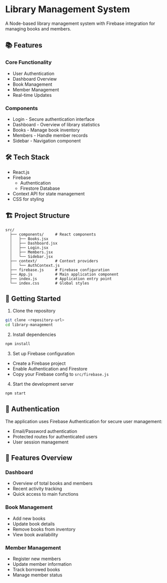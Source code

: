 # Library Management System

A Node-based library management system with Firebase integration for managing books and members.

## 📚 Features

### Core Functionality
- User Authentication
- Dashboard Overview
- Book Management
- Member Management
- Real-time Updates

### Components
- Login - Secure authentication interface
- Dashboard - Overview of library statistics
- Books - Manage book inventory
- Members - Handle member records
- Sidebar - Navigation component

## 🛠 Tech Stack

- React.js
- Firebase
  - Authentication
  - Firestore Database
- Context API for state management
- CSS for styling

## 🏗 Project Structure

```
src/
  ├── components/     # React components
  │   ├── Books.jsx
  │   ├── Dashboard.jsx
  │   ├── Login.jsx
  │   ├── Members.jsx
  │   └── Sidebar.jsx
  ├── context/        # Context providers
  │   └── AuthContext.js
  ├── firebase.js     # Firebase configuration
  ├── App.js          # Main application component
  ├── index.js        # Application entry point
  └── index.css       # Global styles
```

## 🚀 Getting Started

1. Clone the repository
```bash
git clone <repository-url>
cd library-management
```

2. Install dependencies
```bash
npm install
```

3. Set up Firebase configuration
- Create a Firebase project
- Enable Authentication and Firestore
- Copy your Firebase config to `src/firebase.js`

4. Start the development server
```bash
npm start
```

## 🔐 Authentication

The application uses Firebase Authentication for secure user management:
- Email/Password authentication
- Protected routes for authenticated users
- User session management

## 📱 Features Overview

### Dashboard
- Overview of total books and members
- Recent activity tracking
- Quick access to main functions

### Book Management
- Add new books
- Update book details
- Remove books from inventory
- View book availability

### Member Management
- Register new members
- Update member information
- Track borrowed books
- Manage member status

